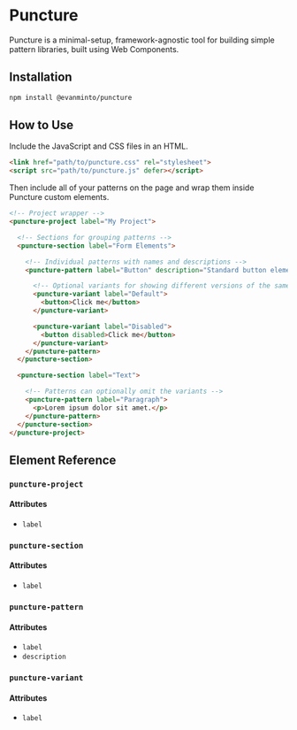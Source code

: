 # Puncture

Puncture is a minimal-setup, framework-agnostic tool for building simple pattern
libraries, built using Web Components.

## Installation

```sh
npm install @evanminto/puncture
```

## How to Use

Include the JavaScript and CSS files in an HTML.

```html
<link href="path/to/puncture.css" rel="stylesheet">
<script src="path/to/puncture.js" defer></script>
```

Then include all of your patterns on the page and wrap them inside Puncture custom elements.

```html
<!-- Project wrapper -->
<puncture-project label="My Project">

  <!-- Sections for grouping patterns -->
  <puncture-section label="Form Elements">

    <!-- Individual patterns with names and descriptions -->
    <puncture-pattern label="Button" description="Standard button element.">

      <!-- Optional variants for showing different versions of the same pattern. -->
      <puncture-variant label="Default">
        <button>Click me</button>
      </puncture-variant>

      <puncture-variant label="Disabled">
        <button disabled>Click me</button>
      </puncture-variant>
    </puncture-pattern>
  </puncture-section>

  <puncture-section label="Text">

    <!-- Patterns can optionally omit the variants -->
    <puncture-pattern label="Paragraph">
      <p>Lorem ipsum dolor sit amet.</p>
    </puncture-pattern>
  </puncture-section>
</puncture-project>
```

## Element Reference

### `puncture-project`

#### Attributes

* `label`

### `puncture-section`

#### Attributes

* `label`

### `puncture-pattern`

#### Attributes

* `label`
* `description`

### `puncture-variant`

#### Attributes

* `label`
